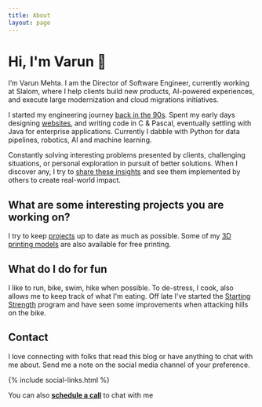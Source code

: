 ```yaml
---
title: About
layout: page
---
```

<!-- 
	![Profile Image]({% if site.external-image %}{{ site.picture }}{% else %}{{ site.url }}/{{ site.picture }}{% endif %}) 
-->

# Hi, I'm Varun 👋

I’m Varun Mehta. I am the Director of Software Engineer, currently working at Slalom, where I help clients build new products, AI-powered experiences, and execute large modernization and cloud migrations initiatives.

I started my engineering journey [back in the 90s](link_to_old_portfolio). Spent my early days designing [websites](old_portfolio), and writing code in C & Pascal, eventually settling with Java for enterprise applications. Currently I dabble with Python for data pipelines, robotics, AI and machine learning.

Constantly solving interesting problems presented by clients, challenging situations, or personal exploration in pursuit of better solutions. When I discover any, I try to [share these insights](/blog) and see them implemented by others to create real-world impact.

## What are some interesting projects you are working on? 
I try to keep [projects](/projects) up to date as much as possible. Some of my [3D printing models](https://www.printables.com/@emortal_2112934) are also available for free printing.

## What do I do for fun
I like to run, bike, swim, hike when possible. To de-stress, I cook, also allows me to keep track of what I'm eating.  Off late I've started the [Starting Strength](https://startingstrength.com/) program and have seen some improvements when attacking hills on the bike.

<!-- ## Clients I've worked with -->
<!--
	 ![Chanel](https://upload.wikimedia.org/wikipedia/en/9/92/Chanel_logo_interlocking_cs.svg) 
-->

## Contact
I love connecting with folks that read this blog or have anything to chat with me about. Send me a note on the social media channel of your preference.

{% include social-links.html %}

You can also [**schedule a call**](https://calendly.com/varun-mehta-r/30min) to chat with me 
